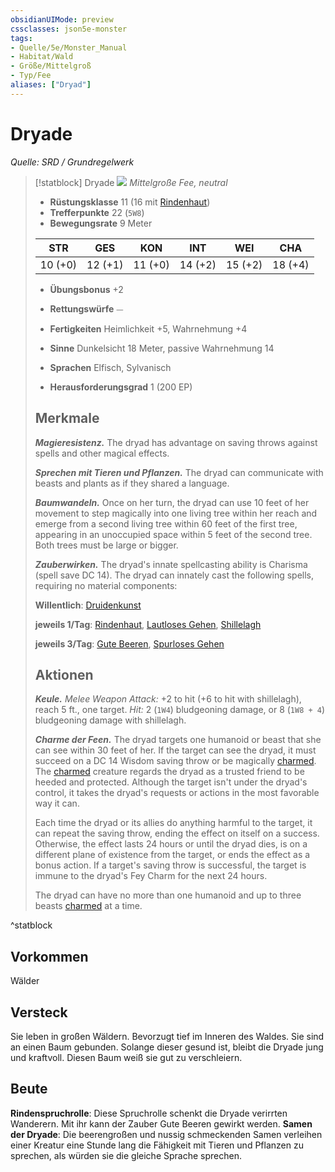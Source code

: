 ```yaml
---
obsidianUIMode: preview
cssclasses: json5e-monster
tags:
- Quelle/5e/Monster_Manual
- Habitat/Wald
- Größe/Mittelgroß
- Typ/Fee
aliases: ["Dryad"]
---
```

# Dryade
*Quelle: SRD / Grundregelwerk*  

> [!statblock] Dryade
> ![](Dryade.png#token)
> *Mittelgroße Fee, neutral*
> 
> - **Rüstungsklasse** 11  (16 mit [Rindenhaut](Rindenhaut.md))
> - **Trefferpunkte** 22 (`5W8`)
> - **Bewegungsrate** 9 Meter
> 
> |STR|GES|KON|INT|WEI|CHA|
> |:---:|:---:|:---:|:---:|:---:|:---:|
> |10 (+0)|12 (+1)|11 (+0)|14 (+2)|15 (+2)|18 (+4)|
> 
> - **Übungsbonus** +2
> - **Rettungswürfe** ⏤
> - **Fertigkeiten** Heimlichkeit +5, Wahrnehmung +4
> - **Sinne** Dunkelsicht 18 Meter, passive Wahrnehmung 14
> 
> - **Sprachen** Elfisch, Sylvanisch
> - **Herausforderungsgrad** 1 (200 EP)
> 
> ## Merkmale
> 
> ***Magieresistenz.*** The dryad has advantage on saving throws against spells and other magical effects.
> 
> ***Sprechen mit Tieren und Pflanzen.*** The dryad can communicate with beasts and plants as if they shared a language.
> 
> ***Baumwandeln.*** Once on her turn, the dryad can use 10 feet of her movement to step magically into one living tree within her reach and emerge from a second living tree within 60 feet of the first tree, appearing in an unoccupied space within 5 feet of the second tree. Both trees must be large or bigger.
> 
> ***Zauberwirken.*** The dryad's innate spellcasting ability is Charisma (spell save DC 14). The dryad can innately cast the following spells, requiring no material components:
> 
> **Willentlich**: [Druidenkunst](Druidenkunst.md)
> 
> **jeweils 1/Tag**: [Rindenhaut](Rindenhaut.md), [Lautloses Gehen](Kompendium/Zauber/Lautloses-Gehen.md), [Shillelagh](Shillelagh.md)
> 
> **jeweils 3/Tag**: [Gute Beeren](Gute-Beeren.md), [Spurloses Gehen](Spurloses-Gehen.md)
> ## Aktionen
> 
> ***Keule.*** *Melee Weapon Attack:* +2 to hit (+6 to hit with shillelagh), reach 5 ft., one target. *Hit:* 2 (`1W4`) bludgeoning damage, or 8 (`1W8 + 4`) bludgeoning damage with shillelagh.
> 
> ***Charme der Feen.*** The dryad targets one humanoid or beast that she can see within 30 feet of her. If the target can see the dryad, it must succeed on a DC 14 Wisdom saving throw or be magically [charmed](rules/conditions.md#charmed). The [charmed](rules/conditions.md#charmed) creature regards the dryad as a trusted friend to be heeded and protected. Although the target isn't under the dryad's control, it takes the dryad's requests or actions in the most favorable way it can.
> 
> Each time the dryad or its allies do anything harmful to the target, it can repeat the saving throw, ending the effect on itself on a success. Otherwise, the effect lasts 24 hours or until the dryad dies, is on a different plane of existence from the target, or ends the effect as a bonus action. If a target's saving throw is successful, the target is immune to the dryad's Fey Charm for the next 24 hours.
> 
> The dryad can have no more than one humanoid and up to three beasts [charmed](rules/conditions.md#charmed) at a time.

^statblock

## Vorkommen

Wälder

## Versteck
Sie leben in großen Wäldern. Bevorzugt tief im Inneren des Waldes. Sie sind an einen Baum gebunden. Solange dieser gesund ist, bleibt die Dryade jung und kraftvoll. Diesen Baum weiß sie gut zu verschleiern.

## Beute
**Rindenspruchrolle**: Diese Spruchrolle schenkt die Dryade verirrten Wanderern. Mit ihr kann der Zauber Gute Beeren gewirkt werden.
**Samen der Dryade**: Die beerengroßen und nussig schmeckenden Samen verleihen einer Kreatur eine Stunde lang die Fähigkeit mit Tieren und Pflanzen zu sprechen, als würden sie die gleiche Sprache sprechen.